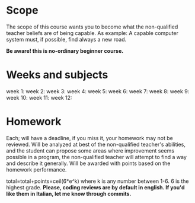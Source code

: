 # Scope
The scope of this course wants you to become what the non-qualified teacher beliefs are of being capable.
As example: A capable computer system must, if possible, find always a new road.

**Be aware! this is no-ordinary beginner course.**

# Weeks and subjects
week 1:
week 2:
week 3:
week 4:
week 5:
week 6:
week 7:
week 8:
week 9:
week 10:
week 11:
week 12:

# Homework
Each; will have a deadline, if you miss it, your homework may not be reviewed.
Will be analyzed at best of the non-qualified teacher's abilities, and the student can propose some areas where improvement seems possible in a program, the non-qualified teacher will attempt to find a way and describe it generally.
Will be awarded with points based on the homework performance.

total=total+points=ceil(6*e^k) where k is any number between 1-6. 6 is the highest grade.
**Please, coding reviews are by default in english. If you'd like them in Italian, let me know through commits.**

